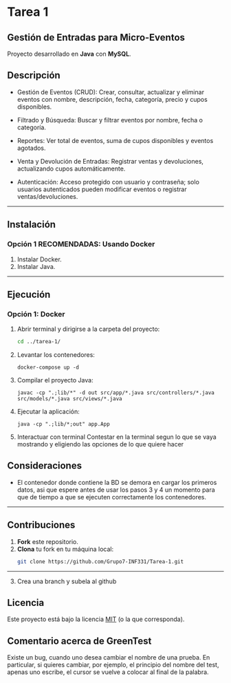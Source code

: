 # Tarea 1

## Gestión de Entradas para Micro-Eventos

Proyecto desarrollado en **Java** con **MySQL**.

## Descripción

- Gestión de Eventos (CRUD): Crear, consultar, actualizar y eliminar eventos con nombre, descripción, fecha, categoría, precio y cupos disponibles.

- Filtrado y Búsqueda: Buscar y filtrar eventos por nombre, fecha o categoría.

- Reportes: Ver total de eventos, suma de cupos disponibles y eventos agotados.

- Venta y Devolución de Entradas: Registrar ventas y devoluciones, actualizando cupos automáticamente.

- Autenticación: Acceso protegido con usuario y contraseña; solo usuarios autenticados pueden modificar eventos o registrar ventas/devoluciones.


---

##  Instalación

### Opción 1 RECOMENDADAS: Usando Docker

1. Instalar Docker.  
2. Instalar Java.  

---


##  Ejecución

### Opción 1: Docker

1. Abrir terminal y dirigirse a la carpeta del proyecto:
    ```bash
    cd ../tarea-1/
    ```
2. Levantar los contenedores:
    ```
    docker-compose up -d
    ```
3. Compilar el proyecto Java:
    ```
    javac -cp ".;lib/*" -d out src/app/*.java src/controllers/*.java src/models/*.java src/views/*.java
    ```
4. Ejecutar la aplicación:
    ```
    java -cp ".;lib/*;out" app.App
    ```
5. Interactuar con terminal
  Contestar en la terminal segun lo que se vaya mostrando y eligiendo las opciones de lo que quiere hacer

## Consideraciones

- El contenedor donde contiene la BD se demora en cargar los primeros datos, asi que espere antes de usar los pasos 3 y 4 un momento para que de tiempo a que se ejecuten correctamente los contenedores.

---


## Contribuciones


1. **Fork** este repositorio.  
2. **Clona** tu fork en tu máquina local:  
   ```bash
   git clone https://github.com/Grupo7-INF331/Tarea-1.git
---

3. Crea una branch y subela al github
   
## Licencia


Este proyecto está bajo la licencia [MIT](LICENSE) (o la que corresponda).

## Comentario acerca de GreenTest

Existe un bug, cuando uno desea cambiar el nombre de una prueba. En particular, si quieres cambiar, por ejemplo, el principio del nombre del test, apenas uno escribe, el cursor se vuelve a colocar al final de la palabra.
